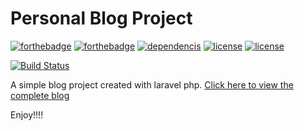 # Personal Blog Project 
[![forthebadge](https://forthebadge.com/images/badges/validated-html5.svg)](https://forthebadge.com) 
[![forthebadge](https://forthebadge.com/images/badges/built-with-love.svg)](https://forthebadge.com) 
[![dependencis](https://img.shields.io/badge/dependencies-up%20to%20date-brightgreen.svg)](https://shields.io/)
[![license](https://img.shields.io/badge/license-MIT-green.svg)](https://shields.io/) 
[![license](https://img.shields.io/badge/license-MIT%2FApache--2.0-blue.svg)](https://shields.io/)

[![Build Status](https://travis-ci.org/mfsiat/personal_blog_project.svg?branch=master)](https://travis-ci.org/mfsiat/personal_blog_project)

A simple blog project created with laravel php. [Click here to view the complete blog](http://nasirblog.000webhostapp.com/ "My Blog")
    
Enjoy!!!!

    


